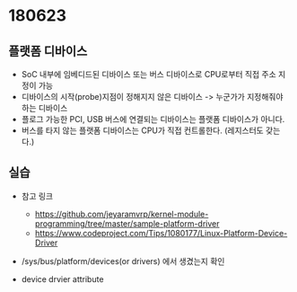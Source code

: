 # 180623

## 플랫폼 디바이스
* SoC 내부에 임베디드된 디바이스 또는 버스 디바이스로 CPU로부터 직접 주소 지정이 가능
* 디바이스의 시작(probe)지점이 정해지지 않은 디바이스 -> 누군가가 지정해줘야 하는 디바이스
* 플로그 가능한 PCI, USB 버스에 연결되는 디바이스는 플랫폼 디바이스가 아니다.
* 버스를 타지 않는 플랫폼 디바이스는 CPU가 직접 컨트롤한다. (레지스터도 갖는다.)

## 실습
* 참고 링크
    * <https://github.com/jeyaramvrp/kernel-module-programming/tree/master/sample-platform-driver>
    * <https://www.codeproject.com/Tips/1080177/Linux-Platform-Device-Driver>
* /sys/bus/platform/devices(or drivers) 에서 생겼는지 확인

* device drvier attribute